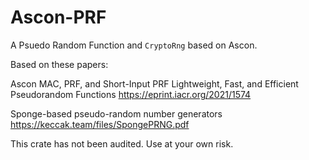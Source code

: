 # Ascon-PRF

A Psuedo Random Function and `CryptoRng` based on Ascon.

Based on these papers:

Ascon MAC, PRF, and Short-Input PRF
Lightweight, Fast, and Efficient Pseudorandom Functions
https://eprint.iacr.org/2021/1574

Sponge-based pseudo-random number generators
https://keccak.team/files/SpongePRNG.pdf

This crate has not been audited. Use at your own risk.
